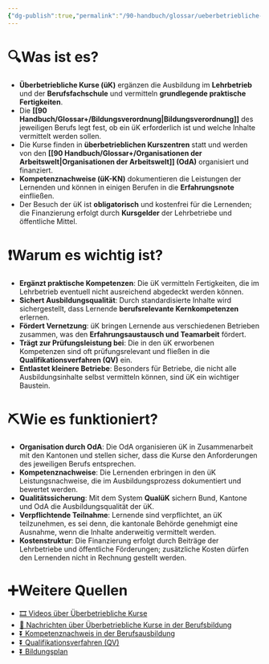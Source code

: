 ```yaml
---
{"dg-publish":true,"permalink":"/90-handbuch/glossar/ueberbetriebliche-kurse/"}
---
```


# 🔍Was ist es?
- **Überbetriebliche Kurse (üK)** ergänzen die Ausbildung im **Lehrbetrieb** und der **Berufsfachschule** und vermitteln **grundlegende praktische Fertigkeiten**.
- Die **[[90 Handbuch/Glossar+/Bildungsverordnung\|Bildungsverordnung]]** des jeweiligen Berufs legt fest, ob ein üK erforderlich ist und welche Inhalte vermittelt werden sollen.
- Die Kurse finden in **überbetrieblichen Kurszentren** statt und werden von den **[[90 Handbuch/Glossar+/Organisationen der Arbeitswelt\|Organisationen der Arbeitswelt]] (OdA)** organisiert und finanziert.
- **Kompetenznachweise (üK-KN)** dokumentieren die Leistungen der Lernenden und können in einigen Berufen in die **Erfahrungsnote** einfließen.
- Der Besuch der üK ist **obligatorisch** und kostenfrei für die Lernenden; die Finanzierung erfolgt durch **Kursgelder** der Lehrbetriebe und öffentliche Mittel.

# ❗Warum es wichtig ist?
- **Ergänzt praktische Kompetenzen**: Die üK vermitteln Fertigkeiten, die im Lehrbetrieb eventuell nicht ausreichend abgedeckt werden können.
- **Sichert Ausbildungsqualität**: Durch standardisierte Inhalte wird sichergestellt, dass Lernende **berufsrelevante Kernkompetenzen** erlernen.
- **Fördert Vernetzung**: üK bringen Lernende aus verschiedenen Betrieben zusammen, was den **Erfahrungsaustausch und Teamarbeit** fördert.
- **Trägt zur Prüfungsleistung bei**: Die in den üK erworbenen Kompetenzen sind oft prüfungsrelevant und fließen in die **Qualifikationsverfahren (QV)** ein.
- **Entlastet kleinere Betriebe**: Besonders für Betriebe, die nicht alle Ausbildungsinhalte selbst vermitteln können, sind üK ein wichtiger Baustein.

# ⛏Wie es funktioniert?
- **Organisation durch OdA**: Die OdA organisieren üK in Zusammenarbeit mit den Kantonen und stellen sicher, dass die Kurse den Anforderungen des jeweiligen Berufs entsprechen.
- **Kompetenznachweise**: Die Lernenden erbringen in den üK Leistungsnachweise, die im Ausbildungsprozess dokumentiert und bewertet werden.
- **Qualitätssicherung**: Mit dem System **QualüK** sichern Bund, Kantone und OdA die Ausbildungsqualität der üK.
- **Verpflichtende Teilnahme**: Lernende sind verpflichtet, an üK teilzunehmen, es sei denn, die kantonale Behörde genehmigt eine Ausnahme, wenn die Inhalte anderweitig vermittelt werden.
- **Kostenstruktur**: Die Finanzierung erfolgt durch Beiträge der Lehrbetriebe und öffentliche Förderungen; zusätzliche Kosten dürfen den Lernenden nicht in Rechnung gestellt werden.

# ➕Weitere Quellen
- [🎞 Videos über Überbetriebliche Kurse](https://www.google.ch/search?q=%C3%9Cberbetriebliche+Kurse&tbm=vid)
- [📰 Nachrichten über Überbetriebliche Kurse in der Berufsbildung](https://www.google.ch/search?q=%C3%9Cberbetriebliche+Kurse+Berufsbildung&tbm=nws)
- [⏬ Kompetenznachweis in der Berufsausbildung](https://www.google.ch/search?q=Kompetenznachweis+Berufsausbildung)
- [⏬ Qualifikationsverfahren (QV)](https://www.google.ch/search?q=Qualifikationsverfahren+Berufsbildung)
- [⏬ Bildungsplan](https://www.google.ch/search?q=Bildungsplan)